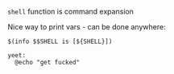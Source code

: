 `shell` function is command expansion

Nice way to print vars - can be done anywhere:

```make
$(info $$SHELL is [${SHELL}])

yeet:
  @echo "get fucked"
```
